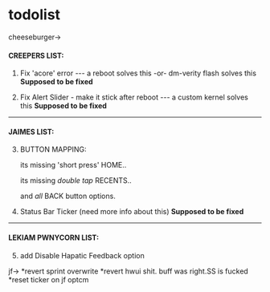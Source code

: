 # todolist

cheeseburger->

#### CREEPERS LIST:  

1) Fix 'acore' error  --- a reboot solves this -or- dm-verity flash solves this **Supposed to be fixed**
 
2) Fix Alert Slider - make it stick after reboot  --- a custom kernel solves this   **Supposed to be fixed** 

---------------
#### JAIMES LIST: 

3) BUTTON MAPPING:   

    its missing 'short press' HOME.. 
     
    its missing *double tap* RECENTS.. 
    
    and *all* BACK button options. 

4) Status Bar Ticker (need more info about this)  **Supposed to be fixed**

---------------

#### LEKIAM PWNYCORN LIST: 

5) add Disable Hapatic Feedback option                         



jf->
*revert sprint overwrite
*revert hwui shit. buff was right.SS is fucked
*reset ticker on jf optcm
